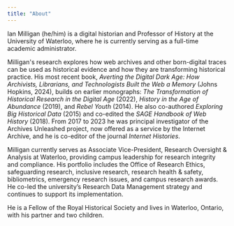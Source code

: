```yaml
---
title: "About"
---
```


Ian Milligan (he/him) is a digital historian and Professor of History at the University of Waterloo, where he is currently serving as a full-time academic administrator. 

Milligan's research explores how web archives and other born-digital traces can be used as historical evidence and how they are transforming historical practice. His most recent book, _Averting the Digital Dark Age: How Archivists, Librarians, and Technologists Built the Web a Memory_ (Johns Hopkins, 2024), builds on earlier monographs: _The Transformation of Historical Research in the Digital Age_ (2022), _History in the Age of Abundance_ (2019), and _Rebel Youth_ (2014). He also co-authored _Exploring Big Historical Data_ (2015) and co-edited the _SAGE Handbook of Web History_ (2018). From 2017 to 2023 he was principal investigator of the Archives Unleashed project, now offered as a service by the Internet Archive, and he is co-editor of the journal _Internet Histories_.

Milligan currently serves as Associate Vice-President, Research Oversight & Analysis at Waterloo, providing campus leadership for research integrity and compliance. His portfolio includes the Office of Research Ethics, safeguarding research, inclusive research, research health & safety, bibliometrics, emergency research issues, and campus research awards. He co-led the university’s Research Data Management strategy and continues to support its implementation. 

He is a Fellow of the Royal Historical Society and lives in Waterloo, Ontario, with his partner and two children.